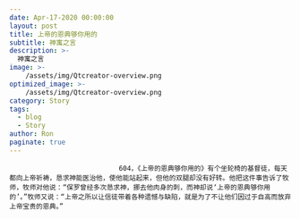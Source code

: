 ```yaml
---
date: Apr-17-2020 00:00:00
layout: post
title: 上帝的恩典够你用的
subtitle: 神寓之言
description: >-
  神寓之言
image: >-
    /assets/img/Qtcreator-overview.png
optimized_image: >-
    /assets/img/Qtcreator-overview.png
category: Story
tags:
  - blog
  - Story
author: Ron
paginate: true
---
```


							　　604，《上帝的恩典够你用的》有个坐轮椅的基督徒，每天都向上帝祈祷，恳求神能医治他，使他能站起来，但他的双腿却没有好转。他把这件事告诉了牧师，牧师对他说：“保罗曾经多次恳求神，挪去他肉身的刺，而神却说‘上帝的恩典够你用的’。”牧师又说：“上帝之所以让信徒带着各种遗憾与缺陷，就是为了不让他们因过于自高而放弃上帝宝贵的恩典。”
							
							
						